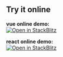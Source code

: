 ## Try it online

<b>vue online demo:</b><br/>
[
![Open in StackBlitz](https://developer.stackblitz.com/img/open_in_stackblitz.svg)
](https://stackblitz.com/edit/vitejs-vite-4pseos?file=vite.config.ts)

<b>react online demo:</b><br/>
[
![Open in StackBlitz](https://developer.stackblitz.com/img/open_in_stackblitz.svg)
](https://stackblitz.com/edit/vitejs-vite-4pseos?file=vite.config.ts)
